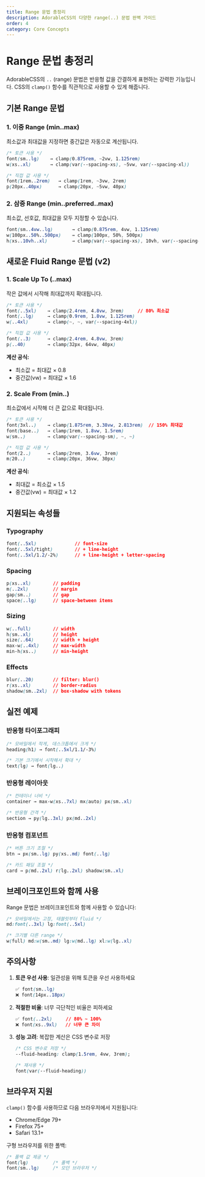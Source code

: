 ```yaml
---
title: Range 문법 총정리
description: AdorableCSS의 다양한 range(..) 문법 완벽 가이드
order: 4
category: Core Concepts
---
```


# Range 문법 총정리

AdorableCSS의 `..` (range) 문법은 반응형 값을 간결하게 표현하는 강력한 기능입니다. CSS의 `clamp()` 함수를 직관적으로 사용할 수 있게 해줍니다.

## 기본 Range 문법

### 1. 이중 Range (min..max)
최소값과 최대값을 지정하면 중간값은 자동으로 계산됩니다.

```css
/* 토큰 사용 */
font(sm..lg)    → clamp(0.875rem, ~2vw, 1.125rem)
w(xs..xl)       → clamp(var(--spacing-xs), ~5vw, var(--spacing-xl))

/* 직접 값 사용 */
font(1rem..2rem)   → clamp(1rem, ~3vw, 2rem)
p(20px..40px)      → clamp(20px, ~5vw, 40px)
```

### 2. 삼중 Range (min..preferred..max)
최소값, 선호값, 최대값을 모두 지정할 수 있습니다.

```css
font(sm..4vw..lg)       → clamp(0.875rem, 4vw, 1.125rem)
w(100px..50%..500px)    → clamp(100px, 50%, 500px)
h(xs..10vh..xl)         → clamp(var(--spacing-xs), 10vh, var(--spacing-xl))
```

## 새로운 Fluid Range 문법 (v2)

### 1. Scale Up To (..max)
작은 값에서 시작해 최대값까지 확대됩니다.

```css
/* 토큰 사용 */
font(..5xl)    → clamp(2.4rem, 4.8vw, 3rem)     // 80% 최소값
font(..lg)     → clamp(0.9rem, 1.8vw, 1.125rem)
w(..4xl)       → clamp(~, ~, var(--spacing-4xl))

/* 직접 값 사용 */
font(..3)      → clamp(2.4rem, 4.8vw, 3rem)
p(..40)        → clamp(32px, 64vw, 40px)
```

**계산 공식:**
- 최소값 = 최대값 × 0.8
- 중간값(vw) = 최대값 × 1.6

### 2. Scale From (min..)
최소값에서 시작해 더 큰 값으로 확대됩니다.

```css
/* 토큰 사용 */
font(3xl..)    → clamp(1.875rem, 3.38vw, 2.813rem)  // 150% 최대값
font(base..)   → clamp(1rem, 1.8vw, 1.5rem)
w(sm..)        → clamp(var(--spacing-sm), ~, ~)

/* 직접 값 사용 */
font(2..)      → clamp(2rem, 3.6vw, 3rem)
m(20..)        → clamp(20px, 36vw, 30px)
```

**계산 공식:**
- 최대값 = 최소값 × 1.5
- 중간값(vw) = 최대값 × 1.2

## 지원되는 속성들

### Typography
```css
font(..5xl)              // font-size
font(..5xl/tight)        // + line-height
font(..5xl/1.2/-2%)      // + line-height + letter-spacing
```

### Spacing
```css
p(xs..xl)        // padding
m(..2xl)         // margin
gap(sm..)        // gap
space(..lg)      // space-between items
```

### Sizing
```css
w(..full)        // width
h(sm..xl)        // height
size(..64)       // width + height
max-w(..4xl)     // max-width
min-h(xs..)      // min-height
```

### Effects
```css
blur(..20)       // filter: blur()
r(xs..xl)        // border-radius
shadow(sm..2xl)  // box-shadow with tokens
```

## 실전 예제

### 반응형 타이포그래피
```css
/* 모바일에서 작게, 데스크톱에서 크게 */
heading(h1) → font(..5xl/1.1/-3%)

/* 기본 크기에서 시작해서 확대 */
text(lg) → font(lg..)
```

### 반응형 레이아웃
```css
/* 컨테이너 너비 */
container → max-w(xs..7xl) mx(auto) px(sm..xl)

/* 반응형 간격 */
section → py(lg..3xl) px(md..2xl)
```

### 반응형 컴포넌트
```css
/* 버튼 크기 조절 */
btn → px(sm..lg) py(xs..md) font(..lg)

/* 카드 패딩 조절 */
card → p(md..2xl) r(lg..2xl) shadow(sm..xl)
```

## 브레이크포인트와 함께 사용

Range 문법은 브레이크포인트와 함께 사용할 수 있습니다:

```css
/* 모바일에서는 고정, 태블릿부터 fluid */
md:font(..3xl) lg:font(..5xl)

/* 크기별 다른 range */
w(full) md:w(sm..md) lg:w(md..lg) xl:w(lg..xl)
```

## 주의사항

1. **토큰 우선 사용**: 일관성을 위해 토큰을 우선 사용하세요
   ```css
   ✅ font(sm..lg)
   ❌ font(14px..18px)
   ```

2. **적절한 비율**: 너무 극단적인 비율은 피하세요
   ```css
   ✅ font(..2xl)     // 80% ~ 100%
   ❌ font(xs..9xl)   // 너무 큰 차이
   ```

3. **성능 고려**: 복잡한 계산은 CSS 변수로 저장
   ```css
   /* CSS 변수로 저장 */
   --fluid-heading: clamp(1.5rem, 4vw, 3rem);
   
   /* 재사용 */
   font(var(--fluid-heading))
   ```

## 브라우저 지원

`clamp()` 함수를 사용하므로 다음 브라우저에서 지원됩니다:
- Chrome/Edge 79+
- Firefox 75+
- Safari 13.1+

구형 브라우저를 위한 폴백:
```css
/* 폴백 값 제공 */
font(lg)         /* 폴백 */
font(sm..lg)     /* 모던 브라우저 */
```